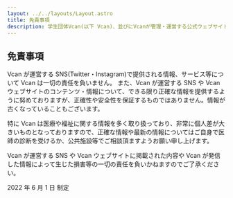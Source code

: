 ```yaml
---
layout: ../../layouts/Layout.astro
title: 免責事項
description: 学生団体Vcan(以下 Vcan)、並びにVcanが管理・運営する公式ウェブサイト(以下 Vcanウェブサイト)や公式SNSにおける免責事項について以下に示します。
---
```


## 免責事項

Vcan が運営する SNS(Twitter・Instagram)で提供される情報、サービス等について Vcan は一切の責任を負いません。
また、Vcan が運営する SNS や Vcan ウェブサイトのコンテンツ・情報について、できる限り正確な情報を提供するように努めておりますが、正確性や安全性を保証するものではありません。情報が古くなっていることもございます。

特に Vcan は医療や福祉に関する情報を多く取り扱っており、非常に個人差が大きいものとなっておりますので、正確な情報や最新の情報についてはご自身で医師の診断を受けるか、公共施設等でご相談頂ますようお願い申し上げます。

Vcan が運営する SNS や Vcan ウェブサイトに掲載された内容や Vcan が発信した情報によって生じた損害等の一切の責任を負いかねますのでご了承ください。

2022 年 6 月 1 日 制定
